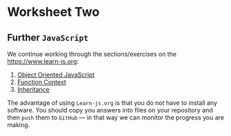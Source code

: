 # Worksheet Two

## Further `JavaScript`

We continue working through the sections/exercises on the <https://www.learn-js.org>:

1. [Object Oriented JavaScript](https://www.learn-js.org/en/Object_Oriented_JavaScript)
2. [Function Context](https://www.learn-js.org/en/Function_Context)
3. [Inheritance](https://www.learn-js.org/en/Inheritance)

The advantage of using `Learn-js.org` is that you do not have to install any software. 
You should copy you answers into files on your repository and then `push` them to `GitHub` — in that way we can monitor the progress you are making.

